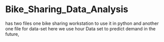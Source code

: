 # Bike_Sharing_Data_Analysis
has two files one bike sharing workstation to use it in python and another one file for data-set here we use hour Data set to predict demand in the future, 
